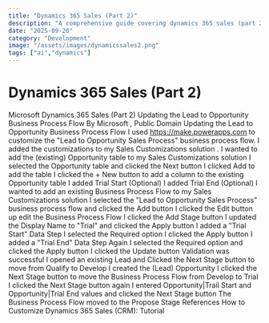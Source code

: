 ```yaml
---
title: "Dynamics 365 Sales (Part 2)"
description: "A comprehensive guide covering dynamics 365 sales (part 2)"
date: "2025-09-20"
category: "Development"
image: "/assets/images/dynamicssales2.png"
tags: ["ai","dynamics"]
---
```


# Dynamics 365 Sales (Part 2)

Microsoft Dynamics 365 Sales (Part 2) Updating the Lead to Opportunity Business Process Flow By Microsoft , Public Domain Updating the Lead to Opportunity Business Process Flow I used https://make.powerapps.com to customize the "Lead to Opportunity Sales Process" business process flow. I added the customizations to my Sales Customizations solution . I wanted to add the (existing) Opportunity table to my Sales Customizations solution I selected the Opportunity table and clicked the Next button I clicked Add to add the table I clicked the + New button to add a column to the existing Opportunity table I added Trial Start (Optional) I added Trial End (Optional) I wanted to add an existing Business Process Flow to my Sales Customizations solution I selected the "Lead to Opportunity Sales Process" business process flow and clicked the Add button I clicked the Edit button up edit the Business Process Flow I clicked the Add Stage button I updated the Display Name to "Trial" and clicked the Apply button I added a "Trial Start" Data Step I selected the Required option I clicked the Apply button I added a "Trial End" Data Step Again I selected the Required option and clicked the Apply button I clicked the Update button Validation was successful I opened an existing Lead and Clicked the Next Stage button to move from Qualify to Develop I created the (Lead) Opportunity I clicked the Next Stage button to move the Business Process Flow from Develop to Trial I clicked the Next Stage button again I entered Opportunity|Trail Start and Opportunity|Trial End values and clicked the Next Stage button The Business Process Flow moved to the Propose Stage References How to Customize Dynamics 365 Sales (CRM): Tutorial
